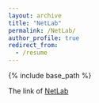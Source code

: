 ```yaml
---
layout: archive
title: "NetLab"
permalink: /NetLab/
author_profile: true
redirect_from:
  - /resume
---
```


{% include base_path %}


The link of [NetLab](http://www.cs.uky.edu/~manivann/)
